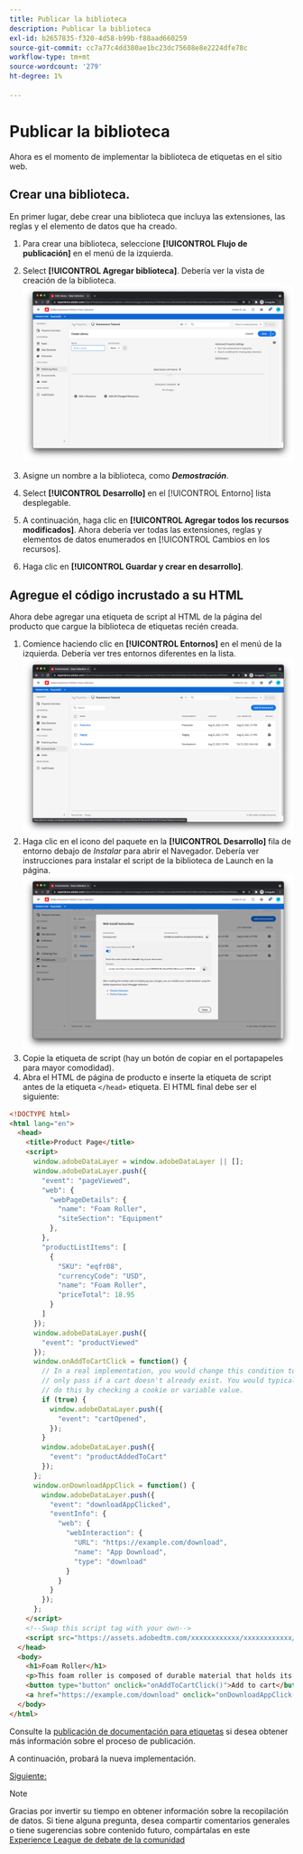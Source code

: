 ```yaml
---
title: Publicar la biblioteca
description: Publicar la biblioteca
exl-id: b2657835-f320-4d58-b99b-f88aad660259
source-git-commit: cc7a77c4dd380ae1bc23dc75608e8e2224dfe78c
workflow-type: tm+mt
source-wordcount: '279'
ht-degree: 1%

---
```


# Publicar la biblioteca

Ahora es el momento de implementar la biblioteca de etiquetas en el sitio web.

## Crear una biblioteca.

En primer lugar, debe crear una biblioteca que incluya las extensiones, las reglas y el elemento de datos que ha creado.

1. Para crear una biblioteca, seleccione **[!UICONTROL Flujo de publicación]** en el menú de la izquierda.
1. Select **[!UICONTROL Agregar biblioteca]**. Debería ver la vista de creación de la biblioteca.
   ![creación de la biblioteca de etiquetas](../assets/tags-library-creation.png)

1. Asigne un nombre a la biblioteca, como **_Demostración_**.
1. Select **[!UICONTROL Desarrollo]** en el [!UICONTROL Entorno] lista desplegable.
1. A continuación, haga clic en **[!UICONTROL Agregar todos los recursos modificados]**.
Ahora debería ver todas las extensiones, reglas y elementos de datos enumerados en [!UICONTROL Cambios en los recursos].
1. Haga clic en **[!UICONTROL Guardar y crear en desarrollo]**.

## Agregue el código incrustado a su HTML

Ahora debe agregar una etiqueta de script al HTML de la página del producto que cargue la biblioteca de etiquetas recién creada.

1. Comience haciendo clic en **[!UICONTROL Entornos]** en el menú de la izquierda. Debería ver tres entornos diferentes en la lista.
   ![Entornos de etiquetas](../assets/tags-environments.png)
1. Haga clic en el icono del paquete en la **[!UICONTROL Desarrollo]** fila de entorno debajo de _Instalar_ para abrir el Navegador. Debería ver instrucciones para instalar el script de la biblioteca de Launch en la página.
   ![Instrucciones de instalación de etiquetas](../assets/tags-installation-instructions.png)
1. Copie la etiqueta de script (hay un botón de copiar en el portapapeles para mayor comodidad).
1. Abra el HTML de página de producto e inserte la etiqueta de script antes de la etiqueta `</head>` etiqueta. El HTML final debe ser el siguiente:

```html
<!DOCTYPE html>
<html lang="en">
  <head>
    <title>Product Page</title>
    <script>
      window.adobeDataLayer = window.adobeDataLayer || [];
      window.adobeDataLayer.push({
        "event": "pageViewed",
        "web": {
          "webPageDetails": {
            "name": "Foam Roller",
            "siteSection": "Equipment"
          },
        },
        "productListItems": [
          {
            "SKU": "eqfr08",
            "currencyCode": "USD",
            "name": "Foam Roller",
            "priceTotal": 18.95
          }
        ]
      });
      window.adobeDataLayer.push({
        "event": "productViewed"
      });
      window.onAddToCartClick = function() {
        // In a real implementation, you would change this condition to 
        // only pass if a cart doesn't already exist. You would typically 
        // do this by checking a cookie or variable value.
        if (true) {
          window.adobeDataLayer.push({
            "event": "cartOpened",
          });
        }
        window.adobeDataLayer.push({
          "event": "productAddedToCart"
        });
      };
      window.onDownloadAppClick = function() {
        window.adobeDataLayer.push({
          "event": "downloadAppClicked",
          "eventInfo": {
            "web": {
              "webInteraction": {
                "URL": "https://example.com/download",
                "name": "App Download",
                "type": "download"
              }
            }
          }
        });
      };
    </script>
    <!--Swap this script tag with your own-->
    <script src="https://assets.adobedtm.com/xxxxxxxxxxxx/xxxxxxxxxxxx/launch-xxxxxxxxxxxx-development.min.js" async></script>
  </head>
  <body>
    <h1>Foam Roller</h1>
    <p>This foam roller is composed of durable material that holds its shape and delivers deep tissue therapy. Purchase now for only $18.95!</p>
    <button type="button" onclick="onAddToCartClick()">Add to cart</button>
    <a href="https://example.com/download" onclick="onDownloadAppClick()">Download the app</a>
  </body>
</html>
```

Consulte la [publicación de documentación para etiquetas](https://experienceleague.adobe.com/docs/experience-platform/tags/publish/overview.html) si desea obtener más información sobre el proceso de publicación.

A continuación, probará la nueva implementación.

[Siguiente: ](../test-the-implementation.md)

>[!NOTE]
>
>Gracias por invertir su tiempo en obtener información sobre la recopilación de datos. Si tiene alguna pregunta, desea compartir comentarios generales o tiene sugerencias sobre contenido futuro, compártalas en este [Experience League de debate de la comunidad](https://experienceleaguecommunities.adobe.com/t5/adobe-experience-platform-launch/tutorial-discussion-use-adobe-experience-platform-data/m-p/543877)
